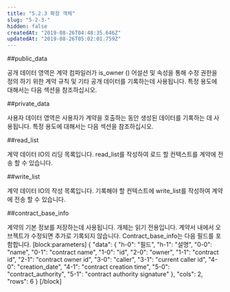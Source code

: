 ```yaml
---
title: "5.2.3 확장 객체"
slug: "5-2-3-"
hidden: false
createdAt: "2019-08-26T04:48:35.646Z"
updatedAt: "2019-08-26T05:02:01.759Z"
---
```

##public_data

공개 데이터 영역은 계약 컴파일러가 is_owner () 어설션 및 속성을 통해 수정 권한을 정의 하기 위한 계약 규칙 및 기타 공개 데이터를 기록하는데 사용됩니다. 특정 용도에 대해서는 다음 섹션을 참조하십시오.

##private_data

사용자 데이터 영역은 사용자가 계약을 호출하는 동안 생성된 데이터를 기록하는 데 사용됩니다. 특정 용도에 대해서는 다음 섹션을 참조하십시오.

##read_list

계약 데이터 IO의 리딩 목록입니다. read_list를 작성하여 로드 할 컨텍스트를 계약에 전송 할 수 있습니다.

##write_list

계약 데이터 IO의 작성 목록입니다. 기록해야 할 컨텍스트에 write_list를 작성하여 계약에 전송 할 수 있습니다.

##contract_base_info

계약의 기본 정보를 저장하는데 사용됩니다. 개체는 읽기 전용입니다. 계약서 내에서 오브젝트가 수정되면 추가로 기록되지 않습니다. Contract_base_info는 다음 필드를 포함합니다.
[block:parameters]
{
  "data": {
    "h-0": "필드",
    "h-1": "설명",
    "0-0": "name",
    "0-1": "contract name",
    "1-0": "id",
    "2-0": "owner",
    "1-1": "contract id",
    "2-1": "contract owner id",
    "3-0": "caller",
    "3-1": "current caller id",
    "4-0": "creation_date",
    "4-1": "contract creation time",
    "5-0": "contract_authority",
    "5-1": "contract authority signature"
  },
  "cols": 2,
  "rows": 6
}
[/block]